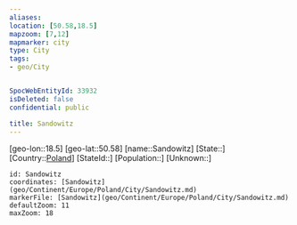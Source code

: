 ```yaml
---
aliases: 
location: [50.58,18.5]
mapzoom: [7,12] 
mapmarker: city 
type: City
tags:
- geo/City


SpocWebEntityId: 33932
isDeleted: false
confidential: public

title: Sandowitz
---
```

[geo-lon::18.5]
[geo-lat::50.58]
[name::Sandowitz]
[State::]
[Country::[Poland](geo/Continent/Europe/Poland.md)]
[StateId::]
[Population::]
[Unknown::]


```leaflet
id: Sandowitz
coordinates: [Sandowitz](geo/Continent/Europe/Poland/City/Sandowitz.md)
markerFile: [Sandowitz](geo/Continent/Europe/Poland/City/Sandowitz.md)
defaultZoom: 11 
maxZoom: 18
```


